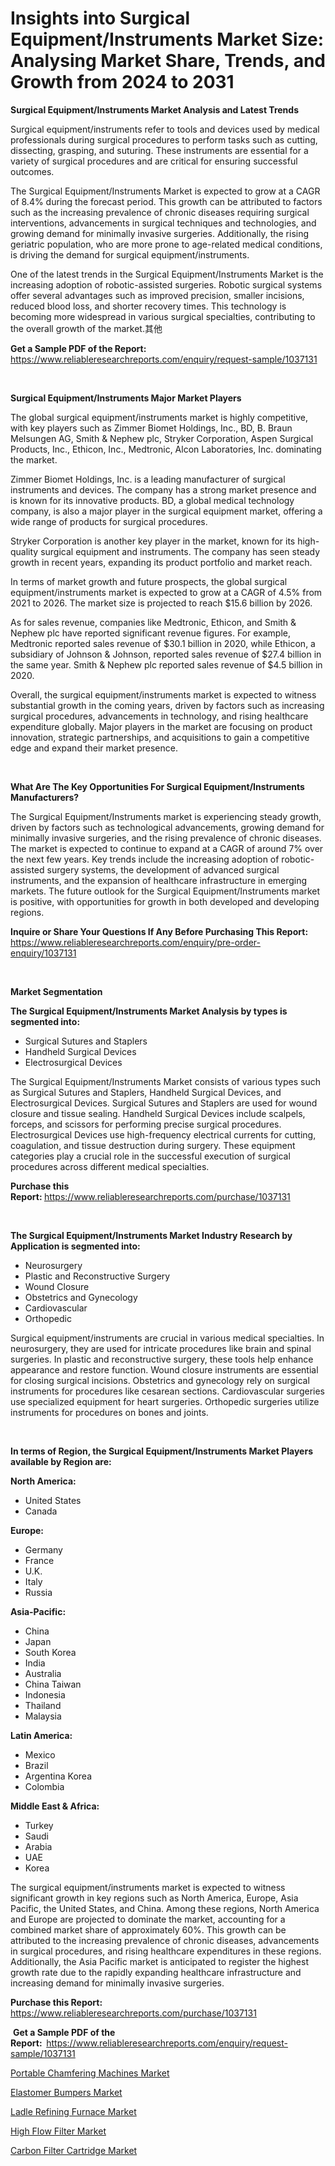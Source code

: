 <p><h1>Insights into Surgical Equipment/Instruments Market Size: Analysing Market Share, Trends, and Growth from 2024 to 2031</h1></p><p><strong>Surgical Equipment/Instruments Market Analysis and Latest Trends</strong></p>
<p><p>Surgical equipment/instruments refer to tools and devices used by medical professionals during surgical procedures to perform tasks such as cutting, dissecting, grasping, and suturing. These instruments are essential for a variety of surgical procedures and are critical for ensuring successful outcomes.</p><p>The Surgical Equipment/Instruments Market is expected to grow at a CAGR of 8.4% during the forecast period. This growth can be attributed to factors such as the increasing prevalence of chronic diseases requiring surgical interventions, advancements in surgical techniques and technologies, and growing demand for minimally invasive surgeries. Additionally, the rising geriatric population, who are more prone to age-related medical conditions, is driving the demand for surgical equipment/instruments.</p><p>One of the latest trends in the Surgical Equipment/Instruments Market is the increasing adoption of robotic-assisted surgeries. Robotic surgical systems offer several advantages such as improved precision, smaller incisions, reduced blood loss, and shorter recovery times. This technology is becoming more widespread in various surgical specialties, contributing to the overall growth of the market.其他</p></p>
<p><strong>Get a Sample PDF of the Report:&nbsp;</strong> <a href="https://www.reliableresearchreports.com/enquiry/request-sample/1037131">https://www.reliableresearchreports.com/enquiry/request-sample/1037131</a></p>
<p>&nbsp;</p>
<p><strong>Surgical Equipment/Instruments Major Market Players</strong></p>
<p><p>The global surgical equipment/instruments market is highly competitive, with key players such as Zimmer Biomet Holdings, Inc., BD, B. Braun Melsungen AG, Smith & Nephew plc, Stryker Corporation, Aspen Surgical Products, Inc., Ethicon, Inc., Medtronic, Alcon Laboratories, Inc. dominating the market.</p><p>Zimmer Biomet Holdings, Inc. is a leading manufacturer of surgical instruments and devices. The company has a strong market presence and is known for its innovative products. BD, a global medical technology company, is also a major player in the surgical equipment market, offering a wide range of products for surgical procedures.</p><p>Stryker Corporation is another key player in the market, known for its high-quality surgical equipment and instruments. The company has seen steady growth in recent years, expanding its product portfolio and market reach.</p><p>In terms of market growth and future prospects, the global surgical equipment/instruments market is expected to grow at a CAGR of 4.5% from 2021 to 2026. The market size is projected to reach $15.6 billion by 2026.</p><p>As for sales revenue, companies like Medtronic, Ethicon, and Smith & Nephew plc have reported significant revenue figures. For example, Medtronic reported sales revenue of $30.1 billion in 2020, while Ethicon, a subsidiary of Johnson & Johnson, reported sales revenue of $27.4 billion in the same year. Smith & Nephew plc reported sales revenue of $4.5 billion in 2020.</p><p>Overall, the surgical equipment/instruments market is expected to witness substantial growth in the coming years, driven by factors such as increasing surgical procedures, advancements in technology, and rising healthcare expenditure globally. Major players in the market are focusing on product innovation, strategic partnerships, and acquisitions to gain a competitive edge and expand their market presence.</p></p>
<p>&nbsp;</p>
<p><strong>What Are The Key Opportunities For Surgical Equipment/Instruments Manufacturers?</strong></p>
<p><p>The Surgical Equipment/Instruments market is experiencing steady growth, driven by factors such as technological advancements, growing demand for minimally invasive surgeries, and the rising prevalence of chronic diseases. The market is expected to continue to expand at a CAGR of around 7% over the next few years. Key trends include the increasing adoption of robotic-assisted surgery systems, the development of advanced surgical instruments, and the expansion of healthcare infrastructure in emerging markets. The future outlook for the Surgical Equipment/Instruments market is positive, with opportunities for growth in both developed and developing regions.</p></p>
<p><strong>Inquire or Share Your Questions If Any Before Purchasing This Report:</strong> <a href="https://www.reliableresearchreports.com/enquiry/pre-order-enquiry/1037131">https://www.reliableresearchreports.com/enquiry/pre-order-enquiry/1037131</a></p>
<p>&nbsp;</p>
<p><strong>Market Segmentation</strong></p>
<p><strong>The Surgical Equipment/Instruments Market Analysis by types is segmented into:</strong></p>
<p><ul><li>Surgical Sutures and Staplers</li><li>Handheld Surgical Devices</li><li>Electrosurgical Devices</li></ul></p>
<p><p>The Surgical Equipment/Instruments Market consists of various types such as Surgical Sutures and Staplers, Handheld Surgical Devices, and Electrosurgical Devices. Surgical Sutures and Staplers are used for wound closure and tissue sealing. Handheld Surgical Devices include scalpels, forceps, and scissors for performing precise surgical procedures. Electrosurgical Devices use high-frequency electrical currents for cutting, coagulation, and tissue destruction during surgery. These equipment categories play a crucial role in the successful execution of surgical procedures across different medical specialties.</p></p>
<p><strong>Purchase this Report:&nbsp;</strong><a href="https://www.reliableresearchreports.com/purchase/1037131">https://www.reliableresearchreports.com/purchase/1037131</a></p>
<p>&nbsp;</p>
<p><strong>The Surgical Equipment/Instruments Market Industry Research by Application is segmented into:</strong></p>
<p><ul><li>Neurosurgery</li><li>Plastic and Reconstructive Surgery</li><li>Wound Closure</li><li>Obstetrics and Gynecology</li><li>Cardiovascular</li><li>Orthopedic</li></ul></p>
<p><p>Surgical equipment/instruments are crucial in various medical specialties. In neurosurgery, they are used for intricate procedures like brain and spinal surgeries. In plastic and reconstructive surgery, these tools help enhance appearance and restore function. Wound closure instruments are essential for closing surgical incisions. Obstetrics and gynecology rely on surgical instruments for procedures like cesarean sections. Cardiovascular surgeries use specialized equipment for heart surgeries. Orthopedic surgeries utilize instruments for procedures on bones and joints.</p></p>
<p>&nbsp;</p>
<p><strong>In terms of Region, the Surgical Equipment/Instruments Market Players available by Region are:</strong></p>
<p>
    <p> <strong> North America: </strong>
        <ul>
            <li>United States</li>
            <li>Canada</li>
        </ul>
        </p> 
    <p> <strong> Europe: </strong>
        <ul>
            <li>Germany</li>
            <li>France</li>
            <li>U.K.</li>
            <li>Italy</li>
            <li>Russia</li>
        </ul>
        </p> 
    <p> <strong> Asia-Pacific: </strong>
        <ul>
            <li>China</li>
            <li>Japan</li>
            <li>South Korea</li>
            <li>India</li>
            <li>Australia</li>
            <li>China Taiwan</li>
            <li>Indonesia</li>
            <li>Thailand</li>
            <li>Malaysia</li>
        </ul>
        </p> 
    <p> <strong> Latin America: </strong>
        <ul>
            <li>Mexico</li>
            <li>Brazil</li>
            <li>Argentina Korea</li>
            <li>Colombia</li>
        </ul>
        </p> 
    <p> <strong> Middle East & Africa: </strong>
        <ul>
            <li>Turkey</li>
            <li>Saudi</li>
            <li>Arabia</li>
            <li>UAE</li>
            <li>Korea</li>
        </ul>
    </p>
    </p>
<p><p>The surgical equipment/instruments market is expected to witness significant growth in key regions such as North America, Europe, Asia Pacific, the United States, and China. Among these regions, North America and Europe are projected to dominate the market, accounting for a combined market share of approximately 60%. This growth can be attributed to the increasing prevalence of chronic diseases, advancements in surgical procedures, and rising healthcare expenditures in these regions. Additionally, the Asia Pacific market is anticipated to register the highest growth rate due to the rapidly expanding healthcare infrastructure and increasing demand for minimally invasive surgeries.</p></p>
<p><strong>Purchase this Report: </strong><a href="https://www.reliableresearchreports.com/purchase/1037131">https://www.reliableresearchreports.com/purchase/1037131</a></p>
<p>&nbsp;<strong>Get a Sample PDF of the Report:&nbsp;&nbsp;</strong><a href="https://www.reliableresearchreports.com/enquiry/request-sample/1037131">https://www.reliableresearchreports.com/enquiry/request-sample/1037131</a></p>
<p><strong></strong></p>
<p><p><a href="https://medium.com/@tedbernhard/portable-chamfering-machines-market-exploring-market-share-market-trends-and-future-growth-6f04aac10620">Portable Chamfering Machines Market</a></p><p><a href="https://medium.com/@tedbernhard/elastomer-bumpers-market-insight-market-trends-growth-forecasted-from-2024-to-2031-16df7ee2c94e">Elastomer Bumpers Market</a></p><p><a href="https://medium.com/@tedbernhard/ladle-refining-furnace-market-outlook-industry-overview-and-forecast-2024-to-2031-cf0a040dedfd">Ladle Refining Furnace Market</a></p><p><a href="https://medium.com/@tedbernhard/high-flow-filter-market-size-cagr-trends-2024-2030-d20c2498d0ab">High Flow Filter Market</a></p><p><a href="https://medium.com/@tedbernhard/decoding-carbon-filter-cartridge-market-metrics-market-share-trends-and-growth-patterns-1b5656074591">Carbon Filter Cartridge Market</a></p></p>